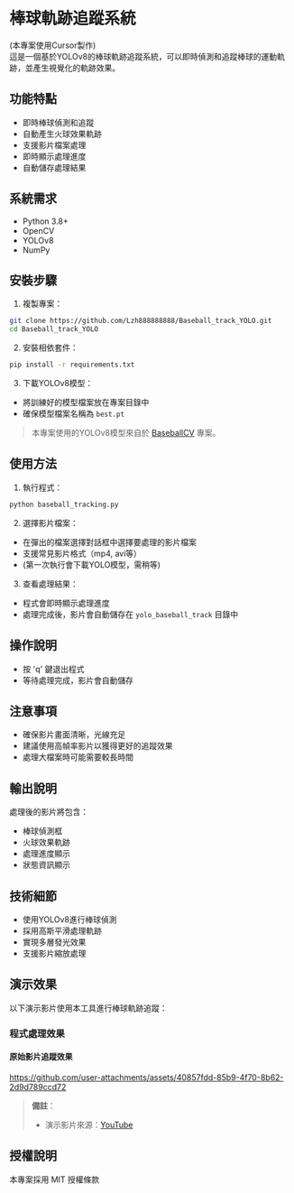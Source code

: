 # 棒球軌跡追蹤系統
(本專案使用Cursor製作)  
這是一個基於YOLOv8的棒球軌跡追蹤系統，可以即時偵測和追蹤棒球的運動軌跡，並產生視覺化的軌跡效果。

## 功能特點

- 即時棒球偵測和追蹤
- 自動產生火球效果軌跡
- 支援影片檔案處理
- 即時顯示處理進度
- 自動儲存處理結果

## 系統需求

- Python 3.8+
- OpenCV
- YOLOv8
- NumPy

## 安裝步驟

1. 複製專案：
```bash
git clone https://github.com/Lzh888888888/Baseball_track_YOLO.git
cd Baseball_track_YOLO
```

2. 安裝相依套件：
```bash
pip install -r requirements.txt
```

3. 下載YOLOv8模型：
- 將訓練好的模型檔案放在專案目錄中
- 確保模型檔案名稱為 `best.pt`

> 本專案使用的YOLOv8模型來自於 [BaseballCV](https://github.com/dylandru/BaseballCV) 專案。

## 使用方法

1. 執行程式：
```bash
python baseball_tracking.py
```

2. 選擇影片檔案：
- 在彈出的檔案選擇對話框中選擇要處理的影片檔案
- 支援常見影片格式（mp4, avi等）
- (第一次執行會下載YOLO模型，需稍等)

3. 查看處理結果：
- 程式會即時顯示處理進度
- 處理完成後，影片會自動儲存在 `yolo_baseball_track` 目錄中

## 操作說明

- 按 'q' 鍵退出程式
- 等待處理完成，影片會自動儲存

## 注意事項

- 確保影片畫面清晰，光線充足
- 建議使用高幀率影片以獲得更好的追蹤效果
- 處理大檔案時可能需要較長時間

## 輸出說明

處理後的影片將包含：
- 棒球偵測框
- 火球效果軌跡
- 處理進度顯示
- 狀態資訊顯示

## 技術細節

- 使用YOLOv8進行棒球偵測
- 採用高斯平滑處理軌跡
- 實現多層發光效果
- 支援影片縮放處理

## 演示效果

以下演示影片使用本工具進行棒球軌跡追蹤：

### 程式處理效果
#### 原始影片追蹤效果
https://github.com/user-attachments/assets/40857fdd-85b9-4f70-8b62-2d9d789ccd72

> **備註**：
> - 演示影片來源：[YouTube](https://www.youtube.com/watch?v=0vXIiNiDhLk&t=44s&ab_channel=%E6%84%9B%E7%88%BE%E9%81%94%E9%AB%94%E8%82%B2%E5%AE%B6%E6%97%8FELTASports)

## 授權說明

本專案採用 MIT 授權條款 